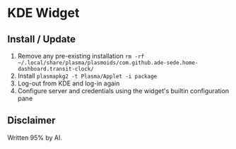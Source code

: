 # KDE Widget

## Install / Update

1. Remove any pre-existing installation `rm -rf ~/.local/share/plasma/plasmoids/com.github.ade-sede.home-dashboard.transit-clock/`
2. Install `plasmapkg2 -t Plasma/Applet -i package`
3. Log-out from KDE and log-in again
4. Configure server and credentials using the widget's builtin configuration pane

## Disclaimer

Written 95% by AI.

